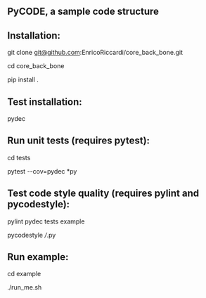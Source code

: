 PyCODE, a sample code structure
-------------------------------

Installation:
-------------
git clone git@github.com:EnricoRiccardi/core_back_bone.git

cd core_back_bone

pip install . 



Test installation:
------------------
pydec


Run unit tests (requires pytest):
---------------------------------

cd tests

pytest --cov=pydec *py



Test code style quality (requires pylint and pycodestyle):
----------------------------------------------------------

pylint pydec tests example

pycodestyle */*.py


Run example:
------------

cd example

./run_me.sh


